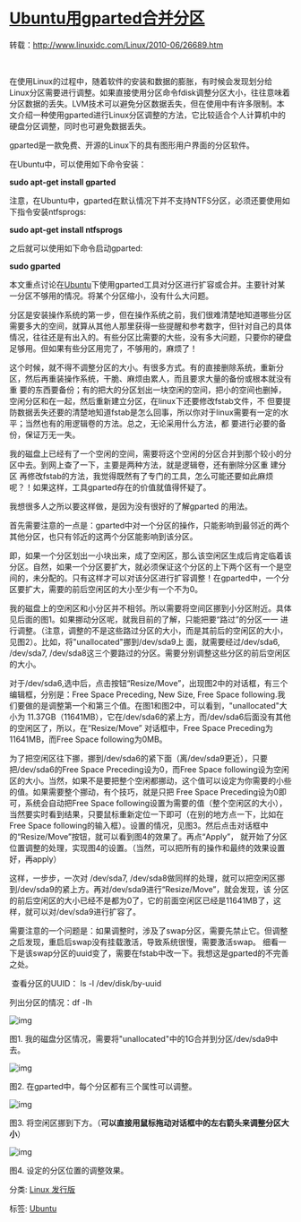 # [Ubuntu用gparted合并分区](https://www.cnblogs.com/pengdonglin137/articles/4197946.html)

转载：http://www.linuxidc.com/Linux/2010-06/26689.htm

​    

​    在使用Linux的过程中，随着软件的安装和数据的膨胀，有时候会发现划分给Linux分区需要进行调整。如果直接使用分区命令fdisk调整分区大小，往往意味着分区数据的丢失。LVM技术可以避免分区数据丢失，但在使用中有许多限制。本文介绍一种使用gparted进行Linux分区调整的方法，它比较适合个人计算机中的硬盘分区调整，同时也可避免数据丢失。

gparted是一款免费、开源的Linux下的具有图形用户界面的分区软件。

在Ubuntu中，可以使用如下命令安装：

**sudo apt-get install gparted**

注意，在Ubuntu中，gparted在默认情况下并不支持NTFS分区，必须还要使用如下指令安装ntfsprogs:

**sudo apt-get install ntfsprogs**

之后就可以使用如下命令启动gparted:

**sudo gparted**

 

本文重点讨论在[Ubuntu](http://www.linuxidc.com/topicnews.aspx?tid=2)下使用gparted工具对分区进行扩容或合并。主要针对某一分区不够用的情况。将某个分区缩小，没有什么大问题。

  分区是安装操作系统的第一步，但在操作系统之前，我们很难清楚地知道哪些分区需要多大的空间，就算从其他人那里获得一些提醒和参考数字，但针对自己的具体 情况，往往还是有出入的。有些分区比需要的大些，没有多大问题，只要你的硬盘足够用。但如果有些分区用完了，不够用的，麻烦了！

  这个时候，就不得不调整分区的大小。有很多方式。有的直接删除系统，重新分区，然后再重装操作系统，干脆、麻烦由累人，而且要求大量的备份或根本就没有重 要的东西要备份；有的把大的分区划出一块空闲的空间，把小的空间也删掉，空闲分区和在一起，然后重新建立分区，在linux下还要修改fstab文件，不 但要提防数据丢失还要的清楚地知道fstab是怎么回事，所以你对于linux需要有一定的水平；当然也有的用逻辑卷的方法。总之，无论采用什么方法，都 要进行必要的备份，保证万无一失。

我的磁盘上已经有了一个空闲的空间，需要将这个空闲的分区合并到那个较小的分区中去。到网上查了一下，主要是两种方法，就是逻辑卷，还有删除分区重 建分区 再修改fstab的方法，我觉得既然有了专门的工具，怎么可能还要如此麻烦呢？！如果这样，工具gparted存在的价值就值得怀疑了。

  我想很多人之所以要这样做，是因为没有很好的了解gparted 的用法。

  首先需要注意的一点是：gparted中对一个分区的操作，只能影响到最邻近的两个其他分区，也只有邻近的这两个分区能影响到该分区。

  即，如果一个分区划出一小块出来，成了空闲区，那么该空闲区生成后肯定临着该分区。自然，如果一个分区要扩大，就必须保证这个分区的上下两个区有一个是空 间的，未分配的。只有这样才可以对该分区进行扩容调整！在gparted中，一个分区要扩大，需要的前后空闲区的大小至少有一个不为0。

   我的磁盘上的空闲区和小分区并不相邻。所以需要将空间区挪到小分区附近。具体见后面的图1。如果挪动分区呢，就我目前的了解，只能把要“路过”的分区一一 进行调整。（注意，调整的不是这些路过分区的大小，而是其前后的空闲区的大小，见图2）。比如，将"unallocated"挪到/dev/sda9上 面，就需要经过/dev/sda6, /dev/sda7, /dev/sda8这三个要路过的分区。需要分别调整这些分区的前后空闲区的大小。

  对于/dev/sda6,选中后，点击按钮“Resize/Move”，出现图2中的对话框，有三个编辑框，分别是：Free Space Preceding, New Size, Free Space following.我们要做的是调整第一个和第三个值。在图1和图2中，可以看到，"unallocated"大小为 11.37GB（11641MB），它在/dev/sda6的紧上方，而/dev/sda6后面没有其他的空闲区了，所以，在“Resize/Move” 对话框中，Free Space Preceding为11641MB，而Free Space following为0MB。

为了把空闲区往下挪，挪到/dev/sda6的紧下面（离/dev/sda9更近），只要把/dev/sda6的Free Space Preceding设为0，而Free Space following设为空闲区的大小。当然，如果不是要把整个空闲都挪动，这个值可以设定为你需要的小些的值。如果需要整个挪动，有个技巧，就是只把 Free Space Preceding设为0即可，系统会自动把Free Space following设置为需要的值（整个空闲区的大小），当然要实时看到结果，只要鼠标重新定位一下即可（在别的地方点一下，比如在Free Space following的输入框）。设置的情况，见图3。然后点击对话框中的“Resize/Move”按钮，就可以看到图4的效果了。再点“Apply”， 就开始了分区位置调整的处理，实现图4的设置。（当然，可以把所有的操作和最终的效果设置好，再apply）

   这样，一步步，一次对 /dev/sda7, /dev/sda8做同样的处理，就可以把空闲区挪到/dev/sda9的紧上方。再对/dev/sda9进行“Resize/Move”，就会发现，该 分区的前后空闲区的大小已经不是都为0了，它的前面空闲区已经是11641MB了，这样，就可以对/dev/sda9进行扩容了。

​    需要注意的一个问题是：如果调整时，涉及了swap分区，需要先禁止它。但调整之后发现，重启后swap没有挂载激活，导致系统很慢，需要激活swap。 细看一下是该swap分区的uuid变了，需要在fstab中改一下。我想这是gparted的不完善之处。

​    查看分区的UUID： ls -l /dev/disk/by-uuid

列出分区的情况：df -lh

![img](https://images0.cnblogs.com/blog/480488/201501/012300009975182.jpg)

 图1. 我的磁盘分区情况，需要将"unallocated"中的1G合并到分区/dev/sda9中去。

 ![img](https://images0.cnblogs.com/blog/480488/201501/012302575916765.jpg)

图2. 在gparted中，每个分区都有三个属性可以调整。

 

![img](https://images0.cnblogs.com/blog/480488/201501/012303358726436.jpg)

图3. 将空闲区挪到下方。（**可以直接用鼠标拖动对话框中的左右箭头来调整分区大小**）

 

![img](https://images0.cnblogs.com/blog/480488/201501/012304033094486.jpg)

图4. 设定的分区位置的调整效果。

 

 

分类: [Linux 发行版](https://www.cnblogs.com/pengdonglin137/category/708683.html)

标签: [Ubuntu](https://www.cnblogs.com/pengdonglin137/tag/Ubuntu/)